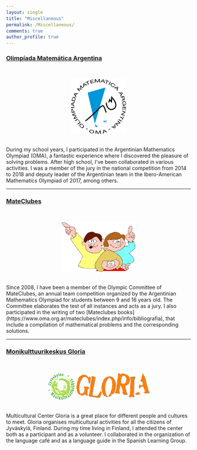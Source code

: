 ```yaml
---
layout: single
title: "Miscellaneous"
permalink: /Miscellaneous/
comments: true
author_profile: true
---
```


### [Olimpíada Matemática Argentina](https://www.oma.org.ar/)
<br/>
<p align="center">
<img src="/others/logo-oma.gif"  width="150" height="150"/>
</p>
<br/>
During my school years, I participated in the Argentinian Mathematics Olympiad (OMA), a fantastic experience where I discovered the pleasure of solving problems. After high school, I've been collaborated in various activities. I was a member of the jury in the national competition from 2014 to 2018 and
deputy leader of the Argentinian team in the Ibero-American Mathematics Olympiad of 2017, among others.

--- 

### [MateClubes](https://www.oma.org.ar/mateclubes/index.php)
<br/>
<p align="center">
<img src="/others/logo400.png"  width="200" height="135.5 "/>
</p>
<br/>
Since 2008, I have been a member of the Olympic Committee of MateClubes, an annual team competition organized by the Argentinian Mathematics Olympiad 
for students between 9 and 16 years old. The Committee elaborates the test of all instances and acts as a jury. I also participated in the writing of two 
[Mateclubes books](https://www.oma.org.ar/mateclubes/index.php/info/bibliografia), that include a compilation of mathematical problems and the corresponding solutions. 

--- 


### [Monikulttuurikeskus Gloria](https://www.gloriajkl.fi/)
<br/>
<p align="center">
<img src="/others/gloria_logo.png"/>
</p>
<br/>
Multicultural Center Gloria is a great place for different people and cultures to meet. Gloria organises multicultural activities for all the citizens of Jyväskylä, Finland. During my time living in Finland, I attended the center both as a participant and as a volunteer. I collaborated in the organization of the language café and as a language guide in the Spanish Learning Group.

